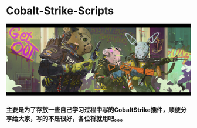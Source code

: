 # Cobalt-Strike-Scripts

![back.jpg](back.jpg)

### 主要是为了存放一些自己学习过程中写的CobaltStrike插件，顺便分享给大家，写的不是很好，各位将就用吧。。。
